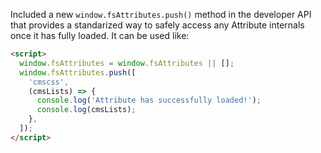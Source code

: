 Included a new `window.fsAttributes.push()` method in the developer API that provides a standarized way to safely access any Attribute internals once it has fully loaded.
It can be used like:

```html
<script>
  window.fsAttributes = window.fsAttributes || [];
  window.fsAttributes.push([
    'cmscss',
    (cmsLists) => {
      console.log('Attribute has successfully loaded!');
      console.log(cmsLists);
    },
  ]);
</script>
```
